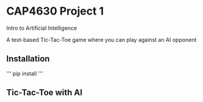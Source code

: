 # CAP4630 Project 1
Intro to Artificial Intelligence

A text-based Tic-Tac-Toe game where you can play against an AI opponent

## Installation

''' pip install '''

## Tic-Tac-Toe with AI



